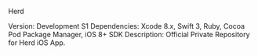 Herd

Version: Development S1
Dependencies: Xcode 8.x, Swift 3, Ruby, Cocoa Pod Package Manager, iOS 8+ SDK
Description: Official Private Repository for Herd iOS App. 
